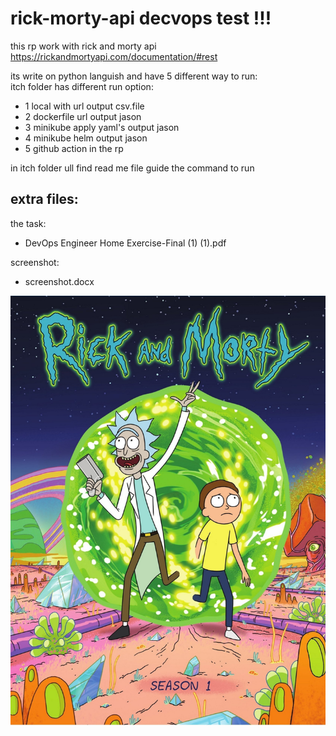 # rick-morty-api decvops test !!!
this rp work with rick and morty api https://rickandmortyapi.com/documentation/#rest 

its write on python languish and have 5 different way to run:   
itch folder has different run option:

- 1 local with url output csv.file
- 2 dockerfile url output jason
- 3 minikube apply yaml's output jason
- 4 minikube helm  output jason
- 5 github action in the rp 

in itch folder ull find read me file guide the command to run

extra files:
--

the task:  
- DevOps Engineer Home Exercise-Final (1) (1).pdf

screenshot:   
- screenshot.docx

![GitHub Image](/1/static/background.jpg)